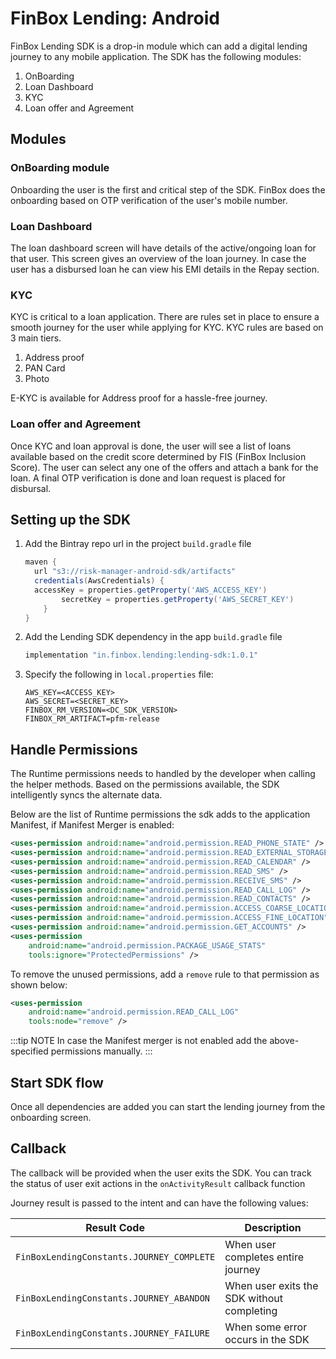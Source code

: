# FinBox Lending: Android

FinBox Lending SDK is a drop-in module which can add a digital lending journey to any mobile application.
The SDK has the following modules:

1. OnBoarding
2. Loan Dashboard
3. KYC
4. Loan offer and Agreement

## Modules

### OnBoarding module

Onboarding the user is the first and critical step of the SDK. FinBox does the onboarding based on OTP verification of the user's mobile number.

### Loan Dashboard

The loan dashboard screen will have details of the active/ongoing loan for that user. This screen gives an overview of the loan journey. In case the user has a disbursed loan he can view his EMI details in the Repay section.

### KYC

KYC is critical to a loan application. There are rules set in place to ensure a smooth journey for the user while applying for KYC. KYC rules are based on 3 main tiers.

1. Address proof
2. PAN Card
3. Photo

E-KYC is available for Address proof for a hassle-free journey.

### Loan offer and Agreement

Once KYC and loan approval is done, the user will see a list of loans available based on the credit score determined by FIS (FinBox Inclusion Score). The user can select any one of the offers and attach a bank for the loan. A final OTP verification is done and loan request is placed for disbursal.

## Setting up the SDK

1. Add the Bintray repo url in the project `build.gradle` file
   ```groovy
   maven {
     url "s3://risk-manager-android-sdk/artifacts"
     credentials(AwsCredentials) {
     accessKey = properties.getProperty('AWS_ACCESS_KEY')
           secretKey = properties.getProperty('AWS_SECRET_KEY')
       }
   }
   ```
2. Add the Lending SDK dependency in the app `build.gradle` file
   ```groovy
   implementation "in.finbox.lending:lending-sdk:1.0.1"
   ```
3. Specify the following in `local.properties` file:
   ```
   AWS_KEY=<ACCESS_KEY>
   AWS_SECRET=<SECRET_KEY>
   FINBOX_RM_VERSION=<DC_SDK_VERSION>
   FINBOX_RM_ARTIFACT=pfm-release
   ```

## Handle Permissions

The Runtime permissions needs to handled by the developer when calling the helper methods. Based on the permissions available, the SDK intelligently syncs the alternate data.

Below are the list of Runtime permissions the sdk adds to the application Manifest, if Manifest Merger is enabled:

```xml
<uses-permission android:name="android.permission.READ_PHONE_STATE" />
<uses-permission android:name="android.permission.READ_EXTERNAL_STORAGE" />
<uses-permission android:name="android.permission.READ_CALENDAR" />
<uses-permission android:name="android.permission.READ_SMS" />
<uses-permission android:name="android.permission.RECEIVE_SMS" />
<uses-permission android:name="android.permission.READ_CALL_LOG" />
<uses-permission android:name="android.permission.READ_CONTACTS" />
<uses-permission android:name="android.permission.ACCESS_COARSE_LOCATION" />
<uses-permission android:name="android.permission.ACCESS_FINE_LOCATION" />
<uses-permission android:name="android.permission.GET_ACCOUNTS" />
<uses-permission
    android:name="android.permission.PACKAGE_USAGE_STATS"
    tools:ignore="ProtectedPermissions" />
```

To remove the unused permissions, add a `remove` rule to that permission as shown below:

```xml
<uses-permission
    android:name="android.permission.READ_CALL_LOG"
    tools:node="remove" />
```

:::tip NOTE
In case the Manifest merger is not enabled add the above-specified permissions manually.
:::

## Start SDK flow

Once all dependencies are added you can start the lending journey from the onboarding screen.

<CodeSwitcher :languages="{kotlin:'Kotlin',java:'Java'}">
<template v-slot:kotlin>

```kotlin
val REQUEST_CODE_ONBOARDING = 101
FinBoxLending.Builder(context, REQUEST_CODE_ONBOARDING)
    .setCustomerId(<customer_id>)
    .setFinBoxApiKey(<api_key_provided>)
    .start()
```

</template>
<template v-slot:java>

```java
private String REQUEST_CODE_ONBOARDING = 101;
FinBoxLending.Builder(context, REQUEST_CODE_ONBOARDING)
    .setCustomerId(<customer_id>)
    .setFinBoxApiKey(<api_key_provided>)
    .start();
```

</template>
</CodeSwitcher>

## Callback
The callback will be provided when the user exits the SDK. You can track the status of user exit actions in the `onActivityResult` callback function

<CodeSwitcher :languages="{kotlin:'Kotlin',java:'Java'}">
<template v-slot:kotlin>

```kotlin
override fun onActivityResult(requestCode: Int, resultCode: Int, data: Intent?) {
    super.onActivityResult(requestCode, resultCode, data)
    if (requestCode == REQUEST_CODE_ONBOARDING) {
        if (resultCode != FinBoxLendingConstants.RESULT_EXIT) {
            //Callback when user exits the flow, intent data has information holding users state
            data.extras.getInt(FinBoxLendingConstants.JOURNEY_RESULT_KEY) //Contains status of the journey
        }
    }
}
```

</template>
<template v-slot:java>

```java
@Override
private void onActivityResult(int requestCode, int resultCode, Intent data) {
    super.onActivityResult(requestCode, resultCode, data);
    if (requestCode == REQUEST_CODE_ONBOARDING) {
        if (resultCode != FinBoxLendingConstants.RESULT_EXIT) {
            //Callback when user exits the flow, intent data has information holding users state
            data.getExtras().getInt(FinBoxLendingConstants.JOURNEY_RESULT_KEY); //Contains status of the journey
        }
    }
}
```

</template>
</CodeSwitcher>

Journey result is passed to the intent and can have the following values:

| Result Code | Description |
| - | - |
| `FinBoxLendingConstants.JOURNEY_COMPLETE` | When user completes entire journey |
| `FinBoxLendingConstants.JOURNEY_ABANDON` | When user exits the SDK without completing |
| `FinBoxLendingConstants.JOURNEY_FAILURE` | When some error occurs in the SDK |